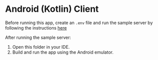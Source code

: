 # Android (Kotlin) Client

Before running this app, create an `.env` file and run the sample server by following the instructions [here](https://github.com/stripe-samples/mobile-elements-card-payment#how-to-run)

After running the sample server:

1. Open this folder in your IDE.
2. Build and run the app using the Android emulator.
